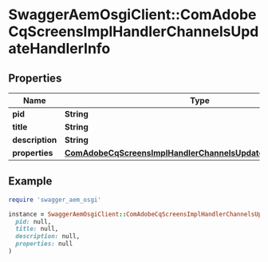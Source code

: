 # SwaggerAemOsgiClient::ComAdobeCqScreensImplHandlerChannelsUpdateHandlerInfo

## Properties

| Name | Type | Description | Notes |
| ---- | ---- | ----------- | ----- |
| **pid** | **String** |  | [optional] |
| **title** | **String** |  | [optional] |
| **description** | **String** |  | [optional] |
| **properties** | [**ComAdobeCqScreensImplHandlerChannelsUpdateHandlerProperties**](ComAdobeCqScreensImplHandlerChannelsUpdateHandlerProperties.md) |  | [optional] |

## Example

```ruby
require 'swagger_aem_osgi'

instance = SwaggerAemOsgiClient::ComAdobeCqScreensImplHandlerChannelsUpdateHandlerInfo.new(
  pid: null,
  title: null,
  description: null,
  properties: null
)
```


